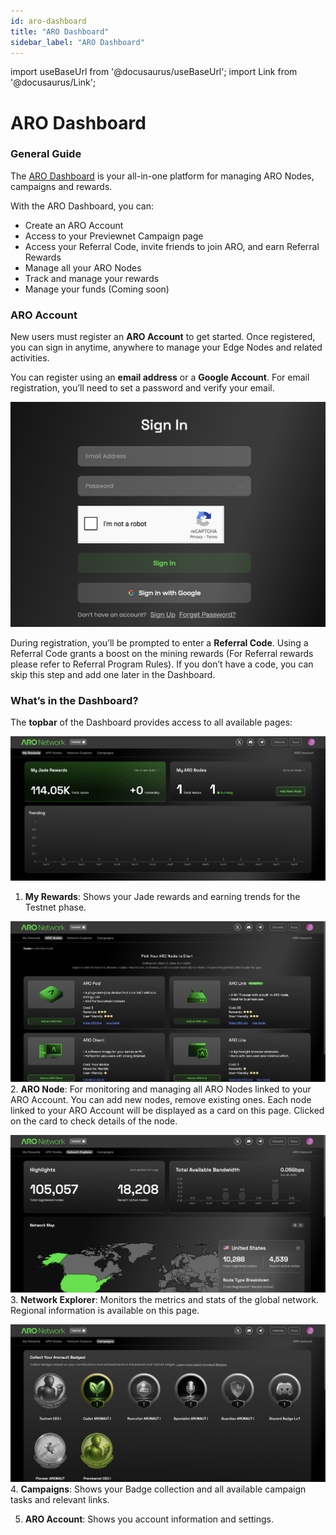 ```yaml
---
id: aro-dashboard
title: "ARO Dashboard"
sidebar_label: "ARO Dashboard"
---
```

import useBaseUrl from '@docusaurus/useBaseUrl';
import Link from '@docusaurus/Link';

# ARO Dashboard

### General Guide

The [ARO Dashboard](https://dashboard.ARO.network/) is your all-in-one platform for managing ARO Nodes, campaigns and rewards.

With the ARO Dashboard, you can:

- Create an ARO Account
- Access to your Previewnet Campaign page
- Access your Referral Code, invite friends to join ARO, and earn Referral Rewards
- Manage all your ARO Nodes
- Track and manage your rewards
- Manage your funds (Coming soon)

### ARO Account

New users must register an **ARO Account** to get started. Once registered, you can sign in anytime, anywhere to manage your Edge Nodes and related activities.

You can register using an **email address** or a **Google Account**. For email registration, you’ll need to set a password and verify your email.

![dashboard-account](/img/node-operator-guide/aro-dashboard-account.png)

During registration, you’ll be prompted to enter a **Referral Code**. Using a Referral Code grants a boost on the mining rewards (For Referral rewards please refer to <Link to="/campaign-hub/referral-program">Referral Program Rules</Link>). If you don’t have a code, you can skip this step and add one later in the Dashboard.

### What’s in the Dashboard?

The **topbar** of the Dashboard provides access to all available pages:

![dashboard-rewards](/img/node-operator-guide/aro-dashboard-rewards.png)
1. **My Rewards**: Shows your Jade rewards and earning trends for the Testnet phase. 

![dashboard-Nodes](/img/node-operator-guide/aro-dashboard-nodes.png)
2. **ARO Node**: For monitoring and managing all ARO Nodes linked to your ARO Account. You can add new nodes, remove existing ones. Each node linked to your ARO Account will be displayed as a card on this page. Clicked on the card to check details of the node. 

![dashboard-Explorer](/img/node-operator-guide/aro-dashboard-explorer.png) 
3. **Network Explorer**: Monitors the metrics and stats of the global network. Regional information is available on this page. 

![dashboard-Campaign](/img/node-operator-guide/aro-dashboard-campaigns.png) 
4. **Campaigns**: Shows your Badge collection and all available campaign tasks and relevant links. 

5. **ARO Account**: Shows you account information and settings. 
